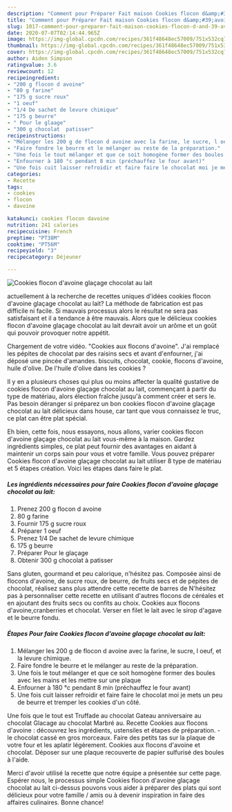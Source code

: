 ```yaml
---
description: "Comment pour Préparer Fait maison Cookies flocon d&amp;#39;avoine glaçage chocolat au lait"
title: "Comment pour Préparer Fait maison Cookies flocon d&amp;#39;avoine glaçage chocolat au lait"
slug: 1017-comment-pour-preparer-fait-maison-cookies-flocon-d-and-39-avoine-glacage-chocolat-au-lait
date: 2020-07-07T02:14:44.965Z
image: https://img-global.cpcdn.com/recipes/361f48648ec57009/751x532cq70/cookies-flocon-davoine-glacage-chocolat-au-lait-photo-principale-de-la-recette.jpg
thumbnail: https://img-global.cpcdn.com/recipes/361f48648ec57009/751x532cq70/cookies-flocon-davoine-glacage-chocolat-au-lait-photo-principale-de-la-recette.jpg
cover: https://img-global.cpcdn.com/recipes/361f48648ec57009/751x532cq70/cookies-flocon-davoine-glacage-chocolat-au-lait-photo-principale-de-la-recette.jpg
author: Aiden Simpson
ratingvalue: 3.6
reviewcount: 12
recipeingredient:
- "200 g flocon d avoine"
- "80 g farine"
- "175 g sucre roux"
- "1 oeuf"
- "1/4 De sachet de levure chimique"
- "175 g beurre"
- " Pour le glaage"
- "300 g chocolat  patisser"
recipeinstructions:
- "Mélanger les 200 g de flocon d avoine avec la farine, le sucre, l oeuf, et la levure chimique."
- "Faire fondre le beurre et le mélanger au reste de la préparation."
- "Une fois le tout mélanger et que ce soit homogène former des boules avec les mains et les mettre sur une plaque"
- "Enfourner à 180 °c pendant 8 min (préchauffez le four avant)"
- "Une fois cuit laisser refroidir et faire faire le chocolat moi je mets un peu de beurre et tremper les cookies d&#39;un côté."
categories:
- Recette
tags:
- cookies
- flocon
- davoine

katakunci: cookies flocon davoine 
nutrition: 241 calories
recipecuisine: French
preptime: "PT38M"
cooktime: "PT56M"
recipeyield: "3"
recipecategory: Déjeuner

---
```



![Cookies flocon d&#39;avoine glaçage chocolat au lait](https://img-global.cpcdn.com/recipes/361f48648ec57009/751x532cq70/cookies-flocon-davoine-glacage-chocolat-au-lait-photo-principale-de-la-recette.jpg)

actuellement à la recherche de recettes uniques d'idées cookies flocon d&#39;avoine glaçage chocolat au lait? La méthode de fabrication est pas difficile ni facile. Si mauvais processus alors le résultat ne sera pas satisfaisant et il a tendance à être mauvais. Alors que le délicieux cookies flocon d&#39;avoine glaçage chocolat au lait devrait avoir un arôme et un goût qui pouvoir provoquer notre appétit.

Chargement de votre vidéo. &#34;Cookies aux flocons d&#39;avoine&#34;. J&#39;ai remplacé les pépites de chocolat par des raisins secs et avant d&#39;enfourner, j&#39;ai déposé une pincée d&#39;amandes. biscuits, chocolat, cookie, flocons d&#39;avoine, huile d&#39;olive. De l&#39;huile d&#39;olive dans les cookies ?

Il y en a plusieurs choses qui plus ou moins affecter la qualité gustative de cookies flocon d&#39;avoine glaçage chocolat au lait, commençant à partir du type de matériau, alors élection fraîche jusqu'à comment créer et sers le. Pas besoin déranger si préparez un bon cookies flocon d&#39;avoine glaçage chocolat au lait délicieux dans house, car tant que vous connaissez le truc, ce plat can être plat spécial.


Eh bien, cette fois, nous essayons, nous allons, varier cookies flocon d&#39;avoine glaçage chocolat au lait vous-même à la maison. Gardez ingrédients simples, ce plat peut fournir des avantages en aidant à maintenir un corps sain pour vous et votre famille. Vous pouvez préparer Cookies flocon d&#39;avoine glaçage chocolat au lait utiliser 8 type de matériau et 5 étapes création. Voici les étapes dans faire le plat.

<!--inarticleads1-->

##### Les ingrédients nécessaires pour faire Cookies flocon d&#39;avoine glaçage chocolat au lait:

1. Prenez 200 g flocon d avoine
1.  80 g farine
1. Fournir 175 g sucre roux
1. Préparer 1 oeuf
1. Prenez 1/4 De sachet de levure chimique
1.  175 g beurre
1. Préparer  Pour le glaçage
1. Obtenir 300 g chocolat à patisser


Sans gluten, gourmand et peu calorique, n&#39;hésitez pas. Composée ainsi de flocons d&#39;avoine, de sucre roux, de beurre, de fruits secs et de pépites de chocolat, réalisez sans plus attendre cette recette de barres de N&#39;hésitez pas à personnaliser cette recette en utilisant d&#39;autres flocons de céréales et en ajoutant des fruits secs ou confits au choix. Cookies aux flocons d&#39;avoine,cranberries et chocolat. Verser en filet le lait avec le sirop d&#39;agave et le beurre fondu. 

<!--inarticleads2-->

##### Étapes Pour faire Cookies flocon d&#39;avoine glaçage chocolat au lait:

1. Mélanger les 200 g de flocon d avoine avec la farine, le sucre, l oeuf, et la levure chimique.
1. Faire fondre le beurre et le mélanger au reste de la préparation.
1. Une fois le tout mélanger et que ce soit homogène former des boules avec les mains et les mettre sur une plaque
1. Enfourner à 180 °c pendant 8 min (préchauffez le four avant)
1. Une fois cuit laisser refroidir et faire faire le chocolat moi je mets un peu de beurre et tremper les cookies d&#39;un côté.


Une fois que le tout est Truffade au chocolat Gateau anniversaire au chocolat Glacage au chocolat Marbré au. Recette Cookies aux flocons d&#39;avoine : découvrez les ingrédients, ustensiles et étapes de préparation. - le chocolat cassé en gros morceaux. Faire des petits tas sur la plaque de votre four et les aplatir légèrement. Cookies aux flocons d&#39;avoine et chocolat. Déposer sur une plaque recouverte de papier sulfurisé des boules à l&#39;aide. 


Merci d'avoir utilisé la recette que notre équipe a présentée sur cette page. Espérer nous, le processus simple Cookies flocon d&#39;avoine glaçage chocolat au lait ci-dessus pouvons vous aider à préparer des plats qui sont délicieux pour votre famille / amis ou à devenir inspiration in faire des affaires culinaires. Bonne chance!

